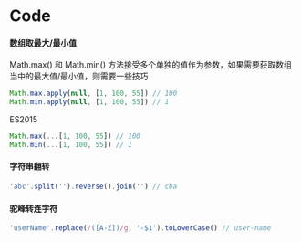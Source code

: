 # Code

#### 数组取最大/最小值

Math.max() 和 Math.min() 方法接受多个单独的值作为参数，如果需要获取数组当中的最大值/最小值，则需要一些技巧

``` javascript
Math.max.apply(null, [1, 100, 55]) // 100
Math.min.apply(null, [1, 100, 55]) // 1
```

ES2015

``` javascript
Math.max(...[1, 100, 55]) // 100
Math.min(...[1, 100, 55]) // 1
```

#### 字符串翻转

``` javascript
'abc'.split('').reverse().join('') // cba
```

#### 驼峰转连字符

``` javascript
'userName'.replace(/([A-Z])/g, '-$1').toLowerCase() // user-name
```
